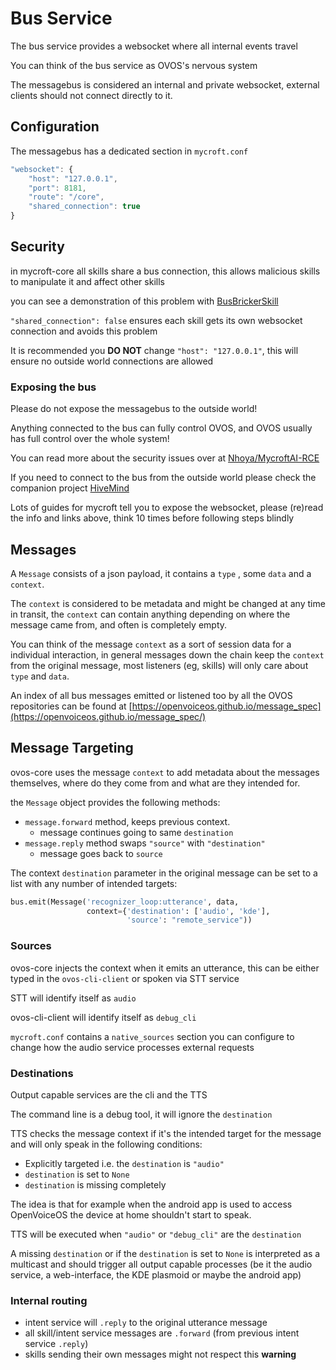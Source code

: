 # Bus Service

The bus service provides a websocket where all internal events travel

You can think of the bus service as OVOS's nervous system

The messagebus is considered an internal and private websocket, external clients should not connect directly to it.
## Configuration

The messagebus has a dedicated section in `mycroft.conf`

```javascript
"websocket": {
    "host": "127.0.0.1",
    "port": 8181,
    "route": "/core",
    "shared_connection": true
}
```

## Security

in mycroft-core all skills share a bus connection, this allows malicious skills to manipulate it and affect other skills

you can see a demonstration of this problem with [BusBrickerSkill](https://github.com/EvilJarbas/BusBrickerSkill)

`"shared_connection": false` ensures each skill gets its own websocket connection and avoids this problem

It is recommended you **DO NOT** change `"host": "127.0.0.1"`, this will ensure no outside world connections are allowed


### Exposing the bus

Please do not expose the messagebus to the outside world!

Anything connected to the bus can fully control OVOS, and OVOS usually has full control over the whole system!

You can read more about the security issues over at [Nhoya/MycroftAI-RCE](https://github.com/Nhoya/MycroftAI-RCE)

If you need to connect to the bus from the outside world please check the companion project [HiveMind](https://openvoiceos.github.io/community-docs/friends/#hivemind)

Lots of guides for mycroft tell you to expose the websocket, please (re)read the info and links above, think 10 times before following steps blindly

## Messages

A `Message` consists of a json payload, it contains a `type` , some `data` and a `context`. 

The `context` is considered to be metadata and might be changed at any time in transit, the `context` can contain anything depending on where the message came from, and often is completely empty. 

You can think of the message `context` as a sort of session data for a individual interaction, in general messages down the chain keep the `context` from the original message, most listeners (eg, skills) will only care about `type` and `data`. 

An index of all bus messages emitted or listened too by all the OVOS repositories can be found at [https://openvoiceos.github.io/message_spec](https://openvoiceos.github.io/message_spec/)

## Message Targeting

ovos-core uses the message `context` to add metadata about the messages themselves, where do they come from and what are they intended for.

the `Message` object provides the following methods:

- `message.forward` method, keeps previous context.
	- message continues going to same `destination`
- `message.reply` method swaps `"source"` with `"destination"`
	- message goes back to `source`

The context `destination` parameter in the original message can be set to a list with any number of intended targets:

```python
bus.emit(Message('recognizer_loop:utterance', data, 
				 context={'destination': ['audio', 'kde'],
						  'source': "remote_service"))
```

### Sources

ovos-core injects the context when it emits an utterance, this can be either typed in the `ovos-cli-client` or spoken via STT service

STT will identify itself as `audio`

ovos-cli-client will identify itself as `debug_cli`

`mycroft.conf` contains a `native_sources` section you can configure to change how the audio service processes external requests

### Destinations

Output capable services are the cli and the TTS

The command line is a debug tool, it will ignore the `destination`

TTS checks the message context if it's the intended target for the message and will only speak in the following conditions:

- Explicitly targeted i.e. the `destination` is `"audio"`
- `destination` is set to `None`
- `destination` is missing completely

The idea is that for example when the android app is used to access OpenVoiceOS the device at home shouldn't start to speak.

TTS will be executed when `"audio"` or `"debug_cli"` are the `destination`

A missing `destination` or if the `destination` is set to `None` is interpreted as a multicast and should trigger all output capable processes (be it the audio service, a web-interface, the KDE plasmoid or maybe the android app)

### Internal routing

- intent service will `.reply` to the original utterance message
- all skill/intent service messages are `.forward` (from previous intent service `.reply`)
- skills sending their own messages might not respect this **warning**
